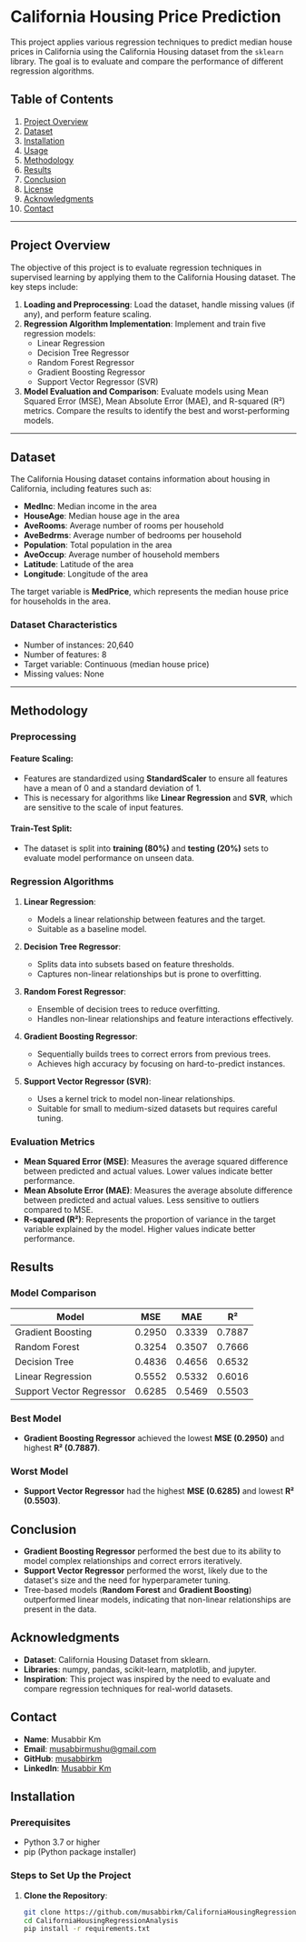 # California Housing Price Prediction

This project applies various regression techniques to predict median house prices in California using the California Housing dataset from the `sklearn` library. The goal is to evaluate and compare the performance of different regression algorithms.

## Table of Contents
1. [Project Overview](#project-overview)
2. [Dataset](#dataset)
3. [Installation](#installation)
4. [Usage](#usage)
5. [Methodology](#methodology)
6. [Results](#results)
7. [Conclusion](#conclusion)
8. [License](#license)
9. [Acknowledgments](#acknowledgments)
10. [Contact](#contact)

---

## Project Overview

The objective of this project is to evaluate regression techniques in supervised learning by applying them to the California Housing dataset. The key steps include:
1. **Loading and Preprocessing**: Load the dataset, handle missing values (if any), and perform feature scaling.
2. **Regression Algorithm Implementation**: Implement and train five regression models:
   - Linear Regression
   - Decision Tree Regressor
   - Random Forest Regressor
   - Gradient Boosting Regressor
   - Support Vector Regressor (SVR)
3. **Model Evaluation and Comparison**: Evaluate models using Mean Squared Error (MSE), Mean Absolute Error (MAE), and R-squared (R²) metrics. Compare the results to identify the best and worst-performing models.

---

## Dataset

The California Housing dataset contains information about housing in California, including features such as:
- **MedInc**: Median income in the area
- **HouseAge**: Median house age in the area
- **AveRooms**: Average number of rooms per household
- **AveBedrms**: Average number of bedrooms per household
- **Population**: Total population in the area
- **AveOccup**: Average number of household members
- **Latitude**: Latitude of the area
- **Longitude**: Longitude of the area

The target variable is **MedPrice**, which represents the median house price for households in the area.

### Dataset Characteristics
- Number of instances: 20,640
- Number of features: 8
- Target variable: Continuous (median house price)
- Missing values: None

---

## Methodology

### Preprocessing

#### Feature Scaling:
- Features are standardized using **StandardScaler** to ensure all features have a mean of 0 and a standard deviation of 1.
- This is necessary for algorithms like **Linear Regression** and **SVR**, which are sensitive to the scale of input features.

#### Train-Test Split:
- The dataset is split into **training (80%)** and **testing (20%)** sets to evaluate model performance on unseen data.

### Regression Algorithms

1. **Linear Regression**:
   - Models a linear relationship between features and the target.
   - Suitable as a baseline model.

2. **Decision Tree Regressor**:
   - Splits data into subsets based on feature thresholds.
   - Captures non-linear relationships but is prone to overfitting.

3. **Random Forest Regressor**:
   - Ensemble of decision trees to reduce overfitting.
   - Handles non-linear relationships and feature interactions effectively.

4. **Gradient Boosting Regressor**:
   - Sequentially builds trees to correct errors from previous trees.
   - Achieves high accuracy by focusing on hard-to-predict instances.

5. **Support Vector Regressor (SVR)**:
   - Uses a kernel trick to model non-linear relationships.
   - Suitable for small to medium-sized datasets but requires careful tuning.

### Evaluation Metrics

- **Mean Squared Error (MSE)**: Measures the average squared difference between predicted and actual values. Lower values indicate better performance.
- **Mean Absolute Error (MAE)**: Measures the average absolute difference between predicted and actual values. Less sensitive to outliers compared to MSE.
- **R-squared (R²)**: Represents the proportion of variance in the target variable explained by the model. Higher values indicate better performance.

## Results

### Model Comparison

| Model                    | MSE    | MAE    | R²     |
|--------------------------|--------|--------|--------|
| Gradient Boosting         | 0.2950 | 0.3339 | 0.7887 |
| Random Forest             | 0.3254 | 0.3507 | 0.7666 |
| Decision Tree             | 0.4836 | 0.4656 | 0.6532 |
| Linear Regression         | 0.5552 | 0.5332 | 0.6016 |
| Support Vector Regressor  | 0.6285 | 0.5469 | 0.5503 |

### Best Model
- **Gradient Boosting Regressor** achieved the lowest **MSE (0.2950)** and highest **R² (0.7887)**.

### Worst Model
- **Support Vector Regressor** had the highest **MSE (0.6285)** and lowest **R² (0.5503)**.

## Conclusion
- **Gradient Boosting Regressor** performed the best due to its ability to model complex relationships and correct errors iteratively.
- **Support Vector Regressor** performed the worst, likely due to the dataset's size and the need for hyperparameter tuning.
- Tree-based models (**Random Forest** and **Gradient Boosting**) outperformed linear models, indicating that non-linear relationships are present in the data.



## Acknowledgments

- **Dataset**: California Housing Dataset from sklearn.
- **Libraries**: numpy, pandas, scikit-learn, matplotlib, and jupyter.
- **Inspiration**: This project was inspired by the need to evaluate and compare regression techniques for real-world datasets.

## Contact

- **Name**: Musabbir Km
- **Email**: musabbirmushu@gmail.com
- **GitHub**: [musabbirkm](https://github.com/musabbirkm)
- **LinkedIn**: [Musabbir Km](https://www.linkedin.com/in/musabbir-km)
## Installation

### Prerequisites
- Python 3.7 or higher
- pip (Python package installer)

### Steps to Set Up the Project

1. **Clone the Repository**:
   ```bash
   git clone https://github.com/musabbirkm/CaliforniaHousingRegressionAnalysis.git
   cd CaliforniaHousingRegressionAnalysis
   pip install -r requirements.txt
